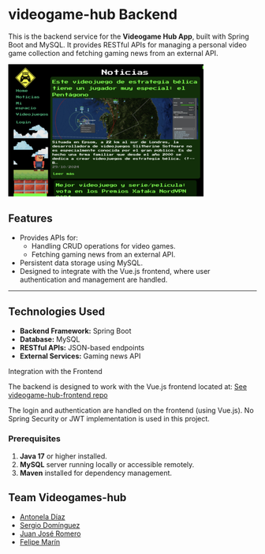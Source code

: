 # videogame-hub Backend

This is the backend service for the **Videogame Hub App**, built with Spring Boot and MySQL. It provides RESTful APIs for managing a personal video game collection and fetching gaming news from an external API.

![Videogame Hub Preview](./img.webp)

## Features
- Provides APIs for:
  - Handling CRUD operations for video games.
  - Fetching gaming news from an external API.
- Persistent data storage using MySQL.
- Designed to integrate with the Vue.js frontend, where user authentication and management are handled.

---

## Technologies Used
- **Backend Framework:** Spring Boot
- **Database:** MySQL
- **RESTful APIs:** JSON-based endpoints
- **External Services:** Gaming news API

Integration with the Frontend

The backend is designed to work with the Vue.js frontend located at: 
[See videogame-hub-frontend  repo](https://github.com/flpmarin/videogame-hub-frontend)

The login and authentication are handled on the frontend (using Vue.js).
No Spring Security or JWT implementation is used in this project.

### Prerequisites
1. **Java 17** or higher installed.
2. **MySQL** server running locally or accessible remotely.
3. **Maven** installed for dependency management.

## Team Videogames-hub
- [Antonela Díaz](https://github.com/antoneladg91)
- [Sergio Domínguez](https://github.com/DISTRONYX)
- [Juan José Romero](https://github.com/juanjo2gm)
- [Felipe Marín](http://github.com/flpmarin)
